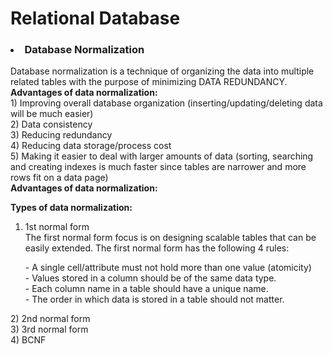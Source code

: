 <h1>Relational Database</h1>
<h3><li>Database Normalization</li></h3>
<p>
Database normalization is a technique of organizing the data into multiple related tables with the purpose of minimizing DATA REDUNDANCY.<br>
<strong> Advantages of data normalization: </strong><br>
1) Improving overall database organization (inserting/updating/deleting data will be much easier)<br>
2) Data consistency<br>
3) Reducing redundancy<br>
4) Reducing data storage/process cost<br>
5) Making it easier to deal with larger amounts of data (sorting, searching and creating indexes is much faster since tables are narrower and more rows fit on a data page)<br>
<strong> Advantages of data normalization: </strong><br>

<strong> Types of data normalization: </strong><br>
1) 1st normal form<br>
The first normal form focus is on designing scalable tables that can be easily extended. The first normal form has the following 4 rules:<br>
<ul>
- A single cell/attribute must not hold more than one value (atomicity)<br>
- Values stored in a column should be of the same data type.<br>
- Each column name in a table should have a unique name.<br>
- The order in which data is stored in a table should not matter.<br>
</ul>
2) 2nd normal form<br>
3) 3rd normal form<br>
4) BCNF<br>
</p>